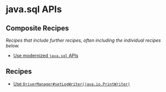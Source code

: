 # java.sql APIs

## Composite Recipes

_Recipes that include further recipes, often including the individual recipes below._

* [Use modernized `java.sql` APIs](./javasqlapis.md)

## Recipes

* [Use `DriverManager#setLogWriter(java.io.PrintWriter)`](./migratedrivermanagersetlogstream.md)


